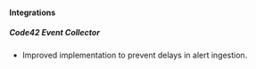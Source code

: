 
#### Integrations

##### Code42 Event Collector

- Improved implementation to prevent delays in alert ingestion.
